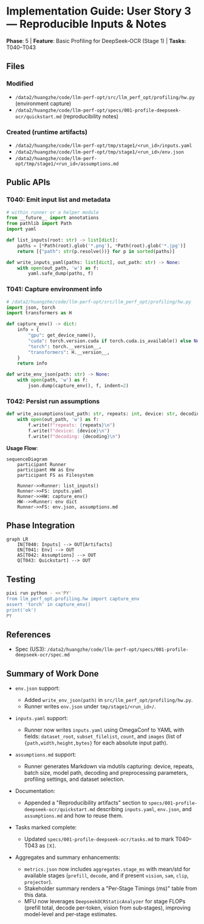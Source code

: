 # Implementation Guide: User Story 3 — Reproducible Inputs & Notes

**Phase**: 5 | **Feature**: Basic Profiling for DeepSeek‑OCR (Stage 1) | **Tasks**: T040–T043

## Files

### Modified
- `/data2/huangzhe/code/llm-perf-opt/src/llm_perf_opt/profiling/hw.py` (environment capture)
- `/data2/huangzhe/code/llm-perf-opt/specs/001-profile-deepseek-ocr/quickstart.md` (reproducibility notes)

### Created (runtime artifacts)
- `/data2/huangzhe/code/llm-perf-opt/tmp/stage1/<run_id>/inputs.yaml`
- `/data2/huangzhe/code/llm-perf-opt/tmp/stage1/<run_id>/env.json`
- `/data2/huangzhe/code/llm-perf-opt/tmp/stage1/<run_id>/assumptions.md`

## Public APIs

### T040: Emit input list and metadata

```python
# within runner or a helper module
from __future__ import annotations
from pathlib import Path
import yaml

def list_inputs(root: str) -> list[dict]:
    paths = [*Path(root).glob('*.png'), *Path(root).glob('*.jpg')]
    return [{"path": str(p.resolve())} for p in sorted(paths)]

def write_inputs_yaml(paths: list[dict], out_path: str) -> None:
    with open(out_path, 'w') as f:
        yaml.safe_dump(paths, f)
```

### T041: Capture environment info

```python
# /data2/huangzhe/code/llm-perf-opt/src/llm_perf_opt/profiling/hw.py
import json, torch
import transformers as H

def capture_env() -> dict:
    info = {
        "gpu": get_device_name(),
        "cuda": torch.version.cuda if torch.cuda.is_available() else None,
        "torch": torch.__version__,
        "transformers": H.__version__,
    }
    return info

def write_env_json(path: str) -> None:
    with open(path, 'w') as f:
        json.dump(capture_env(), f, indent=2)
```

### T042: Persist run assumptions

```python
def write_assumptions(out_path: str, repeats: int, device: str, decoding: dict) -> None:
    with open(out_path, 'w') as f:
        f.write(f"repeats: {repeats}\n")
        f.write(f"device: {device}\n")
        f.write(f"decoding: {decoding}\n")
```

**Usage Flow**:

```mermaid
sequenceDiagram
    participant Runner
    participant HW as Env
    participant FS as Filesystem

    Runner->>Runner: list_inputs()
    Runner->>FS: inputs.yaml
    Runner->>HW: capture_env()
    HW-->>Runner: env dict
    Runner->>FS: env.json, assumptions.md
```

## Phase Integration

```mermaid
graph LR
    IN[T040: Inputs] --> OUT[Artifacts]
    EN[T041: Env] --> OUT
    AS[T042: Assumptions] --> OUT
    Q[T043: Quickstart] --> OUT
```

## Testing

```bash
pixi run python - <<'PY'
from llm_perf_opt.profiling.hw import capture_env
assert 'torch' in capture_env()
print('ok')
PY
```

## References
- Spec (US3): `/data2/huangzhe/code/llm-perf-opt/specs/001-profile-deepseek-ocr/spec.md`

## Summary of Work Done

- `env.json` support:
  - Added `write_env_json(path)` in `src/llm_perf_opt/profiling/hw.py`.
  - Runner writes `env.json` under `tmp/stage1/<run_id>/`.

- `inputs.yaml` support:
  - Runner now writes `inputs.yaml` using OmegaConf to YAML with fields: `dataset_root`, `subset_filelist`, `count`, and `images` (list of `{path,width,height,bytes}` for each absolute input path).

- `assumptions.md` support:
  - Runner generates Markdown via mdutils capturing: device, repeats, batch size, model path, decoding and preprocessing parameters, profiling settings, and dataset selection.

- Documentation:
  - Appended a "Reproducibility artifacts" section to `specs/001-profile-deepseek-ocr/quickstart.md` describing `inputs.yaml`, `env.json`, and `assumptions.md` and how to reuse them.

- Tasks marked complete:
  - Updated `specs/001-profile-deepseek-ocr/tasks.md` to mark T040–T043 as `[X]`.

- Aggregates and summary enhancements:
  - `metrics.json` now includes `aggregates.stage_ms` with mean/std for available stages (`prefill`, `decode`, and if present `vision`, `sam`, `clip`, `projector`).
  - Stakeholder summary renders a "Per‑Stage Timings (ms)" table from this data.
  - MFU now leverages `DeepseekOCRStaticAnalyzer` for stage FLOPs (prefill total, decode per‑token, vision from sub‑stages), improving model‑level and per‑stage estimates.
